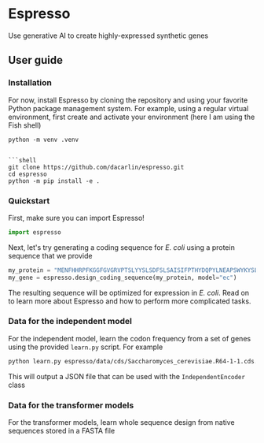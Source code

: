 # Espresso

Use generative AI to create highly-expressed synthetic genes


## User guide 

### Installation 

For now, install Espresso by cloning the repository and using your favorite
Python package management system. For example, using a regular virtual
environment, first create and activate your environment (here I am using 
the Fish shell)  

```fish 
python -m venv .venv 


```shell 
git clone https://github.com/dacarlin/espresso.git
cd espresso
python -m pip install -e .  
```


### Quickstart 

First, make sure you can import Espresso! 

```python 
import espresso 
```

Next, let's try generating a coding sequence for _E. coli_ using a protein sequence 
that we provide 

```python
my_protein = "MENFHHRPFKGGFGVGRVPTSLYYSLSDFSLSAISIFPTHYDQPYLNEAPSWYKYSLESGLVCLYLYLIYRWITRSF"
my_gene = espresso.design_coding_sequence(my_protein, model="ec")
```

The resulting sequence will be optimized for expression in _E. coli_. Read on to learn 
more about Espresso and how to perform more complicated tasks. 


### Data for the independent model

For the independent model, learn the codon frequency from a set of genes 
using the provided `learn.py` script. For example 

```bash 
python learn.py espresso/data/cds/Saccharomyces_cerevisiae.R64-1-1.cds.all.fa.gz	
```

This will output a JSON file that can be used with the `IndependentEncoder` class


### Data for the transformer models 

For the transformer models, learn whole sequence design from native sequences 
stored in a FASTA file 
